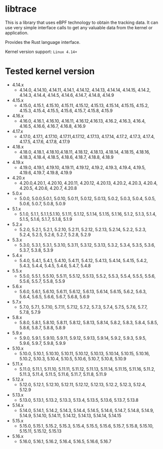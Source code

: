 # libtrace

This is a library that uses eBPF technology to obtain the tracking data. It can use very simple interface calls to get any valuable data from the kernel or application.

Provides the Rust language interface.

Kernel version support: `Linux 4.14+`

# Tested kernel version

- 4.14.x
  - 4.14.0, 4.14.10, 4.14.11, 4.14.1, 4.14.12, 4.14.13, 4.14.14, 4.14.15, 4.14.2, 4.14.3, 4.14.4, 4.14.5, 4.14.6, 4.14.7, 4.14.8, 4.14.9
- 4.15.x
  - 4.15.0, 4.15.1, 4.15.10, 4.15.11, 4.15.12, 4.15.13, 4.15.14, 4.15.15, 4.15.2, 4.15.3, 4.15.4, 4.15.5, 4.15.6, 4.15.7, 4.15.8, 4.15.9
- 4.16.x
  - 4.16.0, 4.16.1, 4.16.10, 4.16.11, 4.16.12,4.16.13, 4.16.2, 4.16.3, 4.16.4, 4.16.5, 4.16.6, 4.16.7, 4.16.8, 4.16.9
- 4.17.x
  - 4.17.0, 4.17.1, 4.17.10, 4.17.11,4.17.12, 4.17.13, 4.17.14, 4.17.2, 4.17.3, 4.17.4, 4.17.5, 4.17.6, 4.17.8, 4.17.9 
- 4.18.x
  - 4.18.0, 4.18.1, 4.18.10,4.18.11, 4.18.12, 4.18.13, 4.18.14, 4.18.15, 4.18.16, 4.18.3, 4.18.4, 4.18.5, 4.18.6, 4.18.7, 4.18.8, 4.18.9
- 4.19.x
  - 4.19.0, 4.19.1, 4.19.10, 4.19.11, 4.19.12, 4.19.2, 4.19.3, 4.19.4, 4.19.5, 4.19.6, 4.19.7, 4.19.8, 4.19.9 
- 4.20.x
  - 4.20.0,4.20.1, 4.20.10, 4.20.11, 4.20.12, 4.20.13, 4.20.2, 4.20.3, 4.20.4, 4.20.5, 4.20.6, 4.20.7, 4.20.8
- 5.0.x
  - 5.0.0, 5.0.0,5.0.1, 5.0.10, 5.0.11, 5.0.12, 5.0.13, 5.0.2, 5.0.3, 5.0.4, 5.0.5, 5.0.6, 5.0.7, 5.0.8, 5.0.9
- 5.1.x
  - 5.1.0, 5.1.1, 5.1.1,5.1.10, 5.1.11, 5.1.12, 5.1.14, 5.1.15, 5.1.16, 5.1.2, 5.1.3, 5.1.4, 5.1.5, 5.1.6, 5.1.7, 5.1.8, 5.1.9
- 5.2.x
  - 5.2.0, 5.2.1, 5.2.1, 5.2.10, 5.2.11, 5.2.12, 5.2.13, 5.2.14, 5.2.2, 5.2.3, 5.2.4, 5.2.5, 5.2.6, 5.2.7, 5.2.8, 5.2.9
- 5.3.x
  - 5.3.0, 5.3.1, 5.3.1, 5.3.10, 5.3.11, 5.3.12, 5.3.13, 5.3.2, 5.3.4, 5.3.5, 5.3.6, 5.3.7, 5.3.8, 5.3.9
- 5.4.x
  - 5.4.0, 5.4.1, 5.4.1, 5.4.10, 5.4.11, 5.4.12, 5.4.13, 5.4.14, 5.4.15, 5.4.2, 5.4.3, 5.4.4, 5.4.5, 5.4.6, 5.4.7, 5.4.8
- 5.5.x
  - 5.5.0, 5.5.1, 5.5.10, 5.5.11, 5.5.12, 5.5.13, 5.5.2, 5.5.3, 5.5.4, 5.5.5, 5.5.6, 5.5.6, 5.5.7, 5.5.8, 5.5.9
- 5.6.x
  - 5.6.0, 5.6.1, 5.6.10, 5.6.11, 5.6.12, 5.6.13, 5.6.14, 5.6.15, 5.6.2, 5.6.3, 5.6.4, 5.6.5, 5.6.6, 5.6.7, 5.6.8, 5.6.9
- 5.7.x
  - 5.7.0, 5.7.1, 5.7.10, 5.7.11, 5.7.12, 5.7.2, 5.7.3, 5.7.4, 5.7.5, 5.7.6, 5.7.7, 5.7.8, 5.7.9
- 5.8.x
  - 5.8.0, 5.8.1, 5.8.10, 5.8.11, 5.8.12, 5.8.13, 5.8.14, 5.8.2, 5.8.3, 5.8.4, 5.8.5, 5.8.6, 5.8.7, 5.8.8, 5.8.9
- 5.9.x
  - 5.9.0, 5.9.1, 5.9.10, 5.9.11, 5.9.12, 5.9.13, 5.9.14, 5.9.2, 5.9.3, 5.9.5, 5.9.6, 5.9.7, 5.9.8, 5.9.9
- 5.10.x
  - 5.10.0, 5.10.1, 5.10.10, 5.10.11, 5.10.12, 5.10.13, 5.10.14, 5.10.15, 5.10.16, 5.10.2, 5.10.3, 5.10.4, 5.10.5, 5.10.6, 5.10.7, 5.10.8, 5.10.9
- 5.11.x
  - 5.11.0, 5.11.1, 5.11.10, 5.11.11, 5.11.12, 5.11.13, 5.11.14, 5.11.15, 5.11.16, 5.11.2, 5.11.3, 5.11.4, 5.11.5, 5.11.6, 5.11.7, 5.11.8, 5.11.9
- 5.12.x
  - 5.12.0, 5.12.1, 5.12.10, 5.12.11, 5.12.12, 5.12.13, 5.12.2, 5.12.3, 5.12.4, 5.12.9
- 5.13.x
  - 5.13.0, 5.13.1, 5.13.2, 5.13.3, 5.13.4, 5.13.5, 5.13.6, 5.13.7, 5.13.8
- 5.14.x
  - 5.14.0, 5.14.1, 5.14.2, 5.14.3, 5.14.4, 5.14.5, 5.14.6, 5.14.7, 5.14.8, 5.14.9, 5.14.9, 5.14.10, 5.14.11, 5.14.12, 5.14.13, 5.14.14, 5.14.15
- 5.15.x
  - 5.15.0, 5.15.1, 5.15.2, 5.15.3, 5.15.4, 5.15.5, 5.15.6, 5.15.7, 5.15.8, 5.15.10, 5.15.11, 5.15.12, 5.15.13
- 5.16.x
  - 5.16.0, 5.16.1, 5.16.2, 5.16.4, 5.16.5, 5.16.6, 5.16.7
